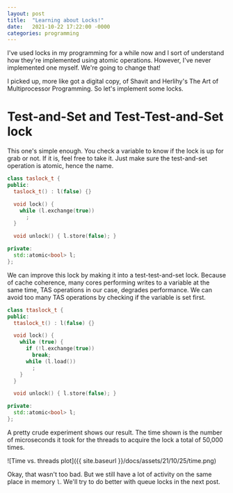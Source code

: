 ```yaml
---
layout: post
title:  "Learning about Locks!"
date:   2021-10-22 17:22:00 -0000
categories: programming
---
```


I've used locks in my programming for a while now and I sort of understand how
they're implemented using atomic operations. However, I've never implemented
one myself. We're going to change that!

I picked up, more like got a digital copy, of Shavit and Herlihy's The Art of
Multiprocessor Programming. So let's implement some locks.

# Test-and-Set and Test-Test-and-Set lock

This one's simple enough. You check a variable to know if the lock is up for
grab or not. If it is, feel free to take it. Just make sure the test-and-set
operation is atomic, hence the name.

```cpp
class taslock_t {
public:
  taslock_t() : l(false) {}

  void lock() {
    while (l.exchange(true))
      ;
  }

  void unlock() { l.store(false); }

private:
  std::atomic<bool> l;
};
```

We can improve this lock by making it into a test-test-and-set lock. Because of
cache coherence, many cores performing writes to a variable at the same time,
TAS operations in our case, degrades performance. We can avoid too many TAS
operations by checking if the variable is set first.

```cpp
class ttaslock_t {
public:
  ttaslock_t() : l(false) {}

  void lock() {
    while (true) {
      if (!l.exchange(true))
        break;
      while (l.load())
        ;
    }
  }

  void unlock() { l.store(false); }

private:
  std::atomic<bool> l;
};
```

A pretty crude experiment shows our result. The time shown is the number of
microseconds it took for the threads to acquire the lock a total of 50,000
times.

![Time vs. threads plot]({{ site.baseurl }}/docs/assets/21/10/25/time.png)

Okay, that wasn't too bad. But we still have a lot of activity on the same
place in memory `l`. We'll try to do better with queue locks in the next post.
